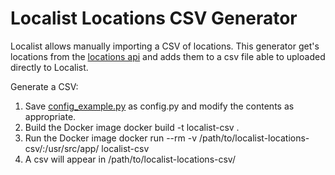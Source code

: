 # Localist Locations CSV Generator

Localist allows manually importing a CSV of locations. This generator get's locations from the [locations api](https://github.com/osu-mist/locations-api) and adds them to a csv file able to uploaded directly to Localist.

Generate a CSV:
1. Save [config_example.py](config_example.py) as config.py and modify the contents as appropriate.
2. Build the Docker image
    docker build -t localist-csv .
3. Run the Docker image
    docker run --rm -v /path/to/localist-locations-csv/:/usr/src/app/ localist-csv
4. A csv will appear in /path/to/localist-locations-csv/
